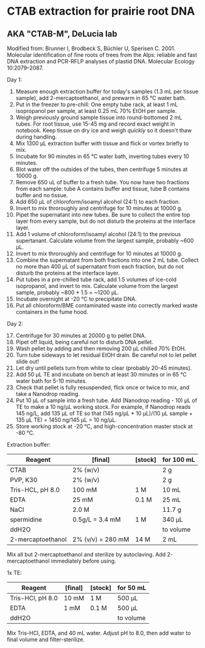 CTAB extraction for prairie root DNA
====================================

AKA "CTAB-M", DeLucia lab 
--------------------------

Modified from: Brunner I, Brodbeck S, Büchler U, Sperisen C. 2001. Molecular identification of fine roots of trees from the Alps: reliable and fast DNA extraction and PCR-RFLP analyses of plastid DNA. Molecular Ecology 10:2079–2087.

Day 1:

1. Measure enough extraction buffer for today's samples (1.3 mL per tissue sample), add 2-mercaptoethanol, and prewarm in 65 °C water bath.
2. Put in the freezer to pre-chill: One empty tube rack, at least 1 mL isopropanol per sample, at least 0.25 mL 70% EtOH per sample.
3. Weigh previously ground sample tissue into round-bottomed 2 mL tubes. For root tissue, use 15-45 mg and record exact weight in notebook. Keep tissue on dry ice and weigh *quickly* so it doesn't thaw during handling.
4. Mix 1300 µL extraction buffer with tissue and flick or vortex briefly to mix.
5. Incubate for 90 minutes in 65 °C water bath, inverting tubes every 10 minutes.
6. Blot water off the outsides of the tubes, then centrifuge 5 minutes at 10000 g. 
7. Remove 650 uL of buffer to a fresh tube. You now have two fractions from each sample: tube A contains buffer and tissue, tube B contains buffer and no tissue.
8. Add 650 µL of chloroform/isoamyl alcohol (24:1) to each fraction.
9. Invert to mix throroughly and centrifuge for 10 minutes at 10000 g.
10. Pipet the supernatant into new tubes. Be sure to collect the entire top layer from every sample, but do not disturb the proteins at the interface layer.
11. Add 1 volume of chloroform/isoamyl alcohol (24:1) to the previous supertanant. Calculate volume from the largest sample, probably ~600 µL.
12. Invert to mix throroughly and centrifuge for 10 minutes at 10000 g.
13. Combine the supernatant from both fractions into one 2 mL tube. Collect no more than 400 µL of supernatant from each fraction, but do not disturb the proteins at the interface layer.
14. Put tubes in a pre-chilled tube rack, add 1.5 volumes of ice-cold isopropanol, and invert to mix. Calculate volume from the largest sample, probably ~800 * 1.5 = ~1200 µL.
15. Incubate overnight at -20 °C to precipitate DNA.
16. Put all chloroform/BME contaminated waste into correctly marked waste containers in the fume hood.

Day 2: 

17. Centrifuge for 30 minutes at 20000 g to pellet DNA.
18. Pipet off liquid, being careful not to disturb DNA pellet.
19. Wash pellet by adding and then removing 200 µL chilled 70% EtOH.
20. Turn tube sideways to let residual EtOH drain. Be careful not to let pellet slide out! 
21. Let dry until pellets turn from white to clear (probably 20-45 minutes).
22. Add 50 µL TE and incubate on bench at least 30 minutes or in 65 °C water bath for 5-10 minutes. 
23. Check that pellet is fully resuspended, flick once or twice to mix, and take a Nanodrop reading.
24. Put 10 µL of sample into a fresh tube. Add (Nanodrop reading - 10) µL of TE to make a 10 ng/µL working stock. For example, if Nanodrop reads 145 ng/L, add 135 µL of TE so that (145 ng/µL * 10 µL)/(10 µL sample + 135 µL TE) = 1450 ng/145 µL = 10 ng/µL. 
25. Store working stock at -20 °C, and high-concentration master stock at -80 °C.


Extraction buffer:

Reagent 			| [final] 	| [stock]	| for 100 mL
--------------------|-----------|-----------|------------
CTAB				| 2% (w/v)	| 			| 2 g 
PVP, K30			| 2% (w/v)	| 			| 2 g
Tris-HCL, pH 8.0	| 100 mM 	| 1 M		| 10 mL
EDTA				| 25 mM		| 0.1 M		| 25 mL
NaCl				| 2.0 M		| 			| 11.7 g
spermidine			| 0.5g/L = 3.4 mM	| 1 M		| 340 µL
ddH2O				|			|			| to volume
2-mercaptoethanol 	| 2% (v/v) = 280 mM |	14 M	| 2 mL

Mix all but 2-mercaptoethanol and sterilize by autoclaving. Add 2-mercaptoethanol immediately before using.

1x TE:

Reagent 			| [final] 	| [stock]	| for 50 mL
--------------------|-----------|-----------|------------
Tris-HCl, pH 8.0	| 10 mM 	| 1 M		| 500 µL
EDTA				| 1 mM		| 0.1 M		| 500 µL
ddH2O				|			|			| to volume

Mix Tris-HCl, EDTA, and 40 mL water. Adjust pH to 8.0, then add water to final volume and filter-sterilize.
